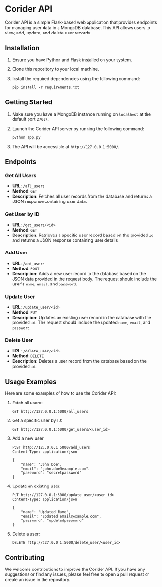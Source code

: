 # Corider API

Corider API is a simple Flask-based web application that provides endpoints for managing user data in a MongoDB database. This API allows users to view, add, update, and delete user records.

## Installation

1. Ensure you have Python and Flask installed on your system.
2. Clone this repository to your local machine.
3. Install the required dependencies using the following command:

   ```
   pip install -r requirements.txt
   ```

## Getting Started

1. Make sure you have a MongoDB instance running on `localhost` at the default port `27017`.
2. Launch the Corider API server by running the following command:

   ```
   python app.py
   ```

3. The API will be accessible at `http://127.0.0.1:5000/`.

## Endpoints

### Get All Users

- **URL**: `/all_users`
- **Method**: `GET`
- **Description**: Fetches all user records from the database and returns a JSON response containing user data.

### Get User by ID

- **URL**: `/get_users/<id>`
- **Method**: `GET`
- **Description**: Retrieves a specific user record based on the provided `id` and returns a JSON response containing user details.

### Add User

- **URL**: `/add_users`
- **Method**: `POST`
- **Description**: Adds a new user record to the database based on the JSON data provided in the request body. The request should include the user's `name`, `email`, and `password`.

### Update User

- **URL**: `/update_user/<id>`
- **Method**: `PUT`
- **Description**: Updates an existing user record in the database with the provided `id`. The request should include the updated `name`, `email`, and `password`.

### Delete User

- **URL**: `/delete_user/<id>`
- **Method**: `DELETE`
- **Description**: Deletes a user record from the database based on the provided `id`.

## Usage Examples

Here are some examples of how to use the Corider API:

1. Fetch all users:

   ```
   GET http://127.0.0.1:5000/all_users
   ```

2. Get a specific user by ID:

   ```
   GET http://127.0.0.1:5000/get_users/<user_id>
   ```

3. Add a new user:

   ```
   POST http://127.0.0.1:5000/add_users
   Content-Type: application/json

   {
       "name": "John Doe",
       "email": "john.doe@example.com",
       "password": "secretpassword"
   }
   ```

4. Update an existing user:

   ```
   PUT http://127.0.0.1:5000/update_user/<user_id>
   Content-Type: application/json

   {
       "name": "Updated Name",
       "email": "updated.email@example.com",
       "password": "updatedpassword"
   }
   ```

5. Delete a user:

   ```
   DELETE http://127.0.0.1:5000/delete_user/<user_id>
   ```

## Contributing

We welcome contributions to improve the Corider API. If you have any suggestions or find any issues, please feel free to open a pull request or create an issue in the repository.

